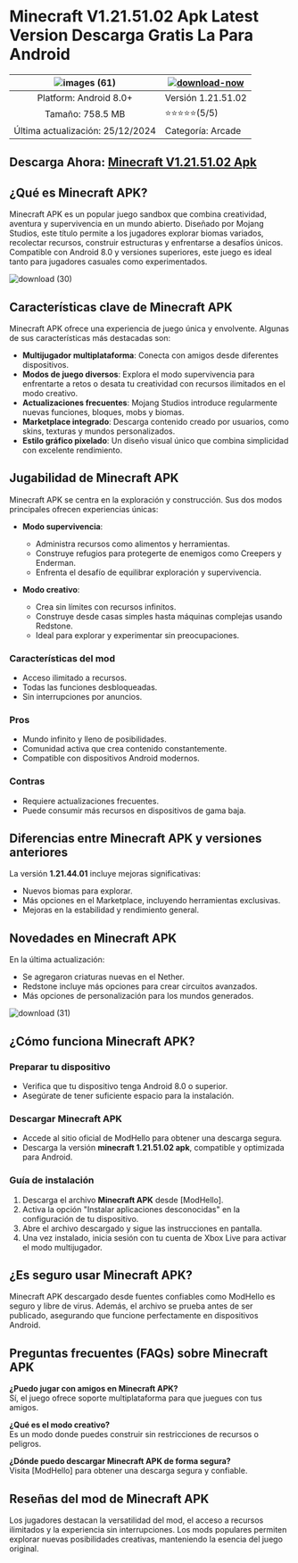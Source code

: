 # Minecraft V1.21.51.02 Apk Latest Version Descarga Gratis La Para Android

| ![images (61)](https://github.com/user-attachments/assets/ecbd1324-8ee5-4312-8e80-59d3e50b9a3b)| [![download-now](https://github.com/user-attachments/assets/22657e67-9d2d-46af-a41a-5d365d2ddc1f)](https://modhello.com/minecraft/)  |
|:-------------------------------------------------:|-----------------------|
| Platform: Android 8.0+                      | Versión 1.21.51.02    |
| Tamaño: 758.5 MB                                |  ⭐️⭐️⭐️⭐️⭐️(5/5) |
| Última actualización: 25/12/2024                      | Categoría: Arcade |

## Descarga Ahora: [Minecraft V1.21.51.02 Apk](https://modhello.com/minecraft/)

## ¿Qué es Minecraft APK?  
Minecraft APK es un popular juego sandbox que combina creatividad, aventura y supervivencia en un mundo abierto. Diseñado por Mojang Studios, este título permite a los jugadores explorar biomas variados, recolectar recursos, construir estructuras y enfrentarse a desafíos únicos. Compatible con Android 8.0 y versiones superiores, este juego es ideal tanto para jugadores casuales como experimentados.  

![download (30)](https://github.com/user-attachments/assets/6f9b209f-bc2c-45d7-9b8b-1b31941804d3)


## Características clave de Minecraft APK  
Minecraft APK ofrece una experiencia de juego única y envolvente. Algunas de sus características más destacadas son:  

- **Multijugador multiplataforma**: Conecta con amigos desde diferentes dispositivos.  
- **Modos de juego diversos**: Explora el modo supervivencia para enfrentarte a retos o desata tu creatividad con recursos ilimitados en el modo creativo.  
- **Actualizaciones frecuentes**: Mojang Studios introduce regularmente nuevas funciones, bloques, mobs y biomas.  
- **Marketplace integrado**: Descarga contenido creado por usuarios, como skins, texturas y mundos personalizados.  
- **Estilo gráfico pixelado**: Un diseño visual único que combina simplicidad con excelente rendimiento.  

## Jugabilidad de Minecraft APK  
Minecraft APK se centra en la exploración y construcción. Sus dos modos principales ofrecen experiencias únicas:  

- **Modo supervivencia**:  
  - Administra recursos como alimentos y herramientas.  
  - Construye refugios para protegerte de enemigos como Creepers y Enderman.  
  - Enfrenta el desafío de equilibrar exploración y supervivencia.  

- **Modo creativo**:  
  - Crea sin límites con recursos infinitos.  
  - Construye desde casas simples hasta máquinas complejas usando Redstone.  
  - Ideal para explorar y experimentar sin preocupaciones.  

### Características del mod  
- Acceso ilimitado a recursos.  
- Todas las funciones desbloqueadas.  
- Sin interrupciones por anuncios.  

### Pros  
- Mundo infinito y lleno de posibilidades.  
- Comunidad activa que crea contenido constantemente.  
- Compatible con dispositivos Android modernos.  

### Contras  
- Requiere actualizaciones frecuentes.  
- Puede consumir más recursos en dispositivos de gama baja.  

## Diferencias entre Minecraft APK y versiones anteriores  
La versión **1.21.44.01** incluye mejoras significativas:  

- Nuevos biomas para explorar.  
- Más opciones en el Marketplace, incluyendo herramientas exclusivas.  
- Mejoras en la estabilidad y rendimiento general.  

## Novedades en Minecraft APK  
En la última actualización:  

- Se agregaron criaturas nuevas en el Nether.  
- Redstone incluye más opciones para crear circuitos avanzados.  
- Más opciones de personalización para los mundos generados.  

![download (31)](https://github.com/user-attachments/assets/0d33d277-74b5-41e3-82a4-a264428a561d)


## ¿Cómo funciona Minecraft APK?  

### Preparar tu dispositivo  
- Verifica que tu dispositivo tenga Android 8.0 o superior.  
- Asegúrate de tener suficiente espacio para la instalación.  

### Descargar Minecraft APK  
- Accede al sitio oficial de ModHello para obtener una descarga segura.  
- Descarga la versión **minecraft 1.21.51.02 apk**, compatible y optimizada para Android.  

### Guía de instalación  
1. Descarga el archivo **Minecraft APK** desde [ModHello].  
2. Activa la opción "Instalar aplicaciones desconocidas" en la configuración de tu dispositivo.  
3. Abre el archivo descargado y sigue las instrucciones en pantalla.  
4. Una vez instalado, inicia sesión con tu cuenta de Xbox Live para activar el modo multijugador.  

## ¿Es seguro usar Minecraft APK?  
Minecraft APK descargado desde fuentes confiables como ModHello es seguro y libre de virus. Además, el archivo se prueba antes de ser publicado, asegurando que funcione perfectamente en dispositivos Android.  

## Preguntas frecuentes (FAQs) sobre Minecraft APK  
**¿Puedo jugar con amigos en Minecraft APK?**  
Sí, el juego ofrece soporte multiplataforma para que juegues con tus amigos.  

**¿Qué es el modo creativo?**  
Es un modo donde puedes construir sin restricciones de recursos o peligros.  

**¿Dónde puedo descargar Minecraft APK de forma segura?**  
Visita [ModHello] para obtener una descarga segura y confiable.  

## Reseñas del mod de Minecraft APK  
Los jugadores destacan la versatilidad del mod, el acceso a recursos ilimitados y la experiencia sin interrupciones. Los mods populares permiten explorar nuevas posibilidades creativas, manteniendo la esencia del juego original.  
